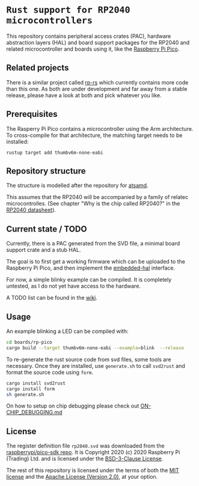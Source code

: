 # `Rust support for RP2040 microcontrollers`

This repository contains peripheral access crates (PAC), hardware
abstraction layers (HAL) and board support packages for the
RP2040 and related microcontroller and boards using it, like the
[Raspberry Pi Pico](https://www.raspberrypi.org/products/raspberry-pi-pico/).

## Related projects

There is a similar project called [rp-rs](https://github.com/rp-rs) which
currently contains more code than this one. As both are under development and
far away from a stable release, please have a look at both and pick whatever you like.

## Prerequisites

The Rasperry Pi Pico contains a microcontroller using the Arm architecture. To
cross-compile for that architecture, the matching target needs to be installed:

```
rustup target add thumbv6m-none-eabi
```

## Repository structure

The structure is modelled after the repository for
[atsamd](https://github.com/atsamd-rs/atsamd).

This assumes that the RP2040 will be accompanied by
a family of relatec microcontrolles. (See chapter
"Why is the chip called RP2040?" in the [RP2040
datasheet](https://datasheets.raspberrypi.org/rp2040/rp2040_datasheet.pdf)).

## Current state / TODO

Currently, there is a PAC generated from the SVD file, a
minimal board support crate and a stub HAL.

The goal is to first get a working firmware which can be
uploaded to the Raspberry Pi Pico, and then implement the
[embedded-hal](https://crates.io/crates/embedded-hal) interface.

For now, a simple blinky example can be compiled.
It is completely untested, as I do not yet have access to the hardware.

A TODO list can be found in the
[wiki](https://github.com/jannic/rp-microcontroller-rs/wiki).

## Usage

An example blinking a LED can be compiled with:

``` sh
cd boards/rp-pico
cargo build --target thumbv6m-none-eabi --example=blink  --release
```

To re-generate the rust source code from svd files, some tools are
necessary.  Once they are installed, use `generate.sh` to call `svd2rust`
and format the source code using `form`.

``` sh
cargo install svd2rust
cargo install form
sh generate.sh
```


On how to setup on chip debugging please check out [ON-CHIP_DEBUGGING.md](ON-CHIP_DEBUGGING.md)

## License

The register definition file `rp2040.svd` was downloaded from the
[raspberrypi/pico-sdk repo](https://raw.githubusercontent.com/raspberrypi/pico-sdk/26653ea81e340cacee55025d110c3e014a252a87/src/rp2040/hardware_regs/rp2040.svd).
It is Copyright 2020 (c) 2020 Raspberry Pi (Trading) Ltd. and is licensed
under the [BSD-3-Clause License](LICENSE-Raspberry-Pi).

The rest of this repository is licensed under the terms of both the
[MIT license](LICENSE-MIT) and the [Apache License (Version 2.0)](LICENSE-APACHE), at your option.

